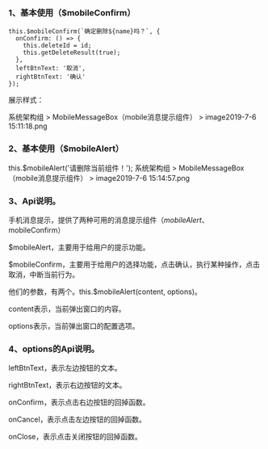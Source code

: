 ### 1、基本使用（$mobileConfirm）
```
this.$mobileConfirm(`确定删除${name}吗？`, {
  onConfirm: () => {
    this.deleteId = id;
    this.getDeleteResult(true);
  },
  leftBtnText: '取消',
  rightBtnText: '确认'
});
```
展示样式：

系统架构组 > MobileMessageBox（mobile消息提示组件） > image2019-7-6 15:11:18.png

### 2、基本使用（$mobileAlert）

this.$mobileAlert('请删除当前组件！');
系统架构组 > MobileMessageBox（mobile消息提示组件） > image2019-7-6 15:14:57.png

### 3、Api说明。

手机消息提示，提供了两种可用的消息提示组件（$mobileAlert、$mobileConfirm）

$mobileAlert，主要用于给用户的提示功能。

$mobileConfirm，主要用于给用户的选择功能，点击确认，执行某种操作，点击取消，中断当前行为。

他们的参数，有两个。this.$mobileAlert(content, options)。

content表示，当前弹出窗口的内容。

options表示，当前弹出窗口的配置选项。

### 4、options的Api说明。

leftBtnText，表示左边按钮的文本。

rightBtnText，表示右边按钮的文本。

onConfirm，表示点击右边按钮的回掉函数。

onCancel，表示点击左边按钮的回掉函数。

onClose，表示点击关闭按钮的回掉函数。
